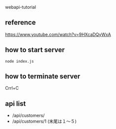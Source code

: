 webapi-tutorial

## reference
https://www.youtube.com/watch?v=9HXcaDQyWxA

## how to start server
```
node index.js
```

## how to terminate server
Crrl+C

## api list
- /api/customers/
- /api/customers/1
    (末尾は１〜５)